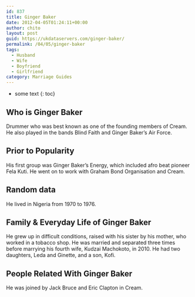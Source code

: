 ```yaml
---
id: 837
title: Ginger Baker
date: 2012-04-05T01:24:11+00:00
author: chito
layout: post
guid: https://ukdataservers.com/ginger-baker/
permalink: /04/05/ginger-baker
tags:
  - Husband
  - Wife
  - Boyfriend
  - Girlfriend
category: Marriage Guides
---
```


* some text
{: toc}


## Who is  Ginger Baker
                  
                  
                  
Drummer who was best known as one of the founding members of Cream. He also played in the bands Blind Faith and Ginger Baker&#8217;s Air Force. 
                  
                
                
                
## Prior to Popularity 
                  
                  
                  
His first group was Ginger Baker&#8217;s Energy, which included afro beat pioneer Fela Kuti. He went on to work with Graham Bond Organisation and Cream.
                  
                
                
                
## Random data 
                  
                  
                  
He lived in Nigeria from 1970 to 1976.
                  
                
                
                
## Family & Everyday Life of Ginger Baker
                  
                  
                  
He grew up in difficult conditions, raised with his sister by his mother, who worked in a tobacco shop. He was married and separated three times before marrying his fourth wife, Kudzai Machokoto, in 2010. He had two daughters, Leda and Ginette, and a son, Kofi.
                  
                
                
                
## People Related With  Ginger Baker
                  
                  
                  
He was joined by Jack Bruce and Eric Clapton in Cream. 
                  
                
              
            
          
          
          
    
    
  
